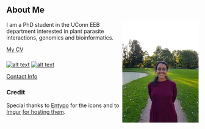 ## About Me
<img align="right" width="200" src="images/headshot.jpg"> 
I am a PhD student in the UConn EEB department
interested in plant parasite interactions, genomics and bioinformatics.

[My CV](PDFs/cv.pdf)

### <!-- Please don't remove this: Grab your social icons from https://github.com/carlsednaoui/gitsocial -->

###  <!-- display the social media buttons in your README -->

 
 [![alt text][1.2]][1]
 [![alt text][6.2]][6]

 [Contact Info](contact-info.html)

###  <!-- links to social media icons -->
### <!-- no need to change these -->

### <!-- icons with padding -->

   [1.1]: http://i.imgur.com/tXSoThF.png (twitter icon with padding)
   [6.1]: http://i.imgur.com/0o48UoR.png (github icon with padding)

### <!-- icons without padding -->

   [1.2]: http://i.imgur.com/wWzX9uB.png (twitter icon without padding)
   [6.2]: http://i.imgur.com/9I6NRUm.png (github icon without padding)


   [1]: http://www.twitter.com/vuruputoor
   [6]: http://www.github.com/vidsvur


### Credit
Special thanks to [Entypo](http://www.entypo.com/) for the icons and to [Imgur](http://imgur.com/tXSoThF,1AGmwO3,yCsTjba,0o48UoR,P3YfQoD,YckIOms#0) [for hosting them](http://imgur.com/Vvy3Kru,fep1WsG,9I6NRUm,VlgBKQ9,jDRp47c,wWzX9uB).



